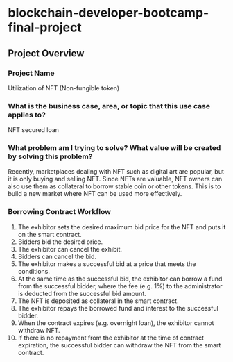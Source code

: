 # blockchain-developer-bootcamp-final-project
## Project Overview

### Project Name
Utilization of NFT (Non-fungible token)

### What is the business case, area, or topic that this use case applies to?
NFT secured loan

### What problem am I trying to solve? What value will be created by solving this problem?
Recently, marketplaces dealing with NFT such as digital art are popular, but it is only buying and selling NFT. 
Since NFTs are valuable, NFT owners can also use them as collateral to borrow stable coin or other tokens. 
This is to build a new market where NFT can be used more effectively.

### Borrowing Contract Workflow
1. The exhibitor sets the desired maximum bid price for the NFT and puts it on the smart contract.
2. Bidders bid the desired price.
3. The exhibitor can cancel the exhibit.
4. Bidders can cancel the bid.
5. The exhibitor makes a successful bid at a price that meets the conditions.
6. At the same time as the successful bid, the exhibitor can borrow a fund from the successful bidder, where the fee (e.g. 1%) to the administrator is deducted from the successful bid amount.
7. The NFT is deposited as collateral in the smart contract.
8. The exhibitor repays the borrowed fund and interest to the successful bidder.
9. When the contract expires (e.g. overnight loan), the exhibitor cannot withdraw NFT.
10. If there is no repayment from the exhibitor at the time of contract expiration, the successful bidder can withdraw the NFT from the smart contract.
